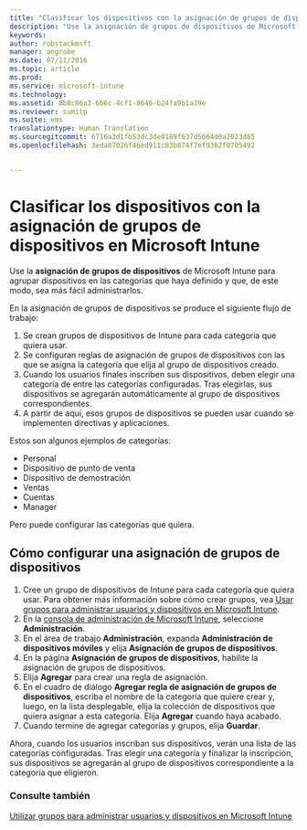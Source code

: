 ```yaml
---
title: "Clasificar los dispositivos con la asignación de grupos de dispositivos | Microsoft Intune"
description: "Use la asignación de grupos de dispositivos de Microsoft Intune para agrupar dispositivos en las categorías que haya definido y que, de este modo, sea más fácil administrarlos."
keywords: 
author: robstackmsft
manager: angrobe
ms.date: 07/11/2016
ms.topic: article
ms.prod: 
ms.service: microsoft-intune
ms.technology: 
ms.assetid: 8b8c06a3-6b6c-4cf1-8646-b24fa9b1a39e
ms.reviewer: sumitp
ms.suite: ems
translationtype: Human Translation
ms.sourcegitcommit: 6716a3d1fb53dc3de0189f637d5664d0a2023d05
ms.openlocfilehash: 3eda87026f46ed911c83b874f7ef9362f0705492


---
```


# Clasificar los dispositivos con la asignación de grupos de dispositivos en Microsoft Intune
Use la **asignación de grupos de dispositivos** de Microsoft Intune para agrupar dispositivos en las categorías que haya definido y que, de este modo, sea más fácil administrarlos. 

En la asignación de grupos de dispositivos se produce el siguiente flujo de trabajo:
1. Se crean grupos de dispositivos de Intune para cada categoría que quiera usar.
2. Se configuran reglas de asignación de grupos de dispositivos con las que se asigna la categoría que elija al grupo de dispositivos creado.
3. Cuando los usuarios finales inscriben sus dispositivos, deben elegir una categoría de entre las categorías configuradas. Tras elegirlas, sus dispositivos se agregarán automáticamente al grupo de dispositivos correspondientes.
4. A partir de aquí, esos grupos de dispositivos se pueden usar cuando se implementen directivas y aplicaciones.

Estos son algunos ejemplos de categorías:
* Personal
* Dispositivo de punto de venta
* Dispositivo de demostración
* Ventas
* Cuentas
* Manager

Pero puede configurar las categorías que quiera.

## Cómo configurar una asignación de grupos de dispositivos
1. Cree un grupo de dispositivos de Intune para cada categoría que quiera usar. Para obtener más información sobre cómo crear grupos, vea [Usar grupos para administrar usuarios y dispositivos en Microsoft Intune](use-groups-to-manage-users-and-devices-with-microsoft-intune.md).
2. En la [consola de administración de Microsoft Intune](https://manage.microsoft.com), seleccione **Administración**.
3. En el área de trabajo **Administración**, expanda **Administración de dispositivos móviles** y elija **Asignación de grupos de dispositivos**.
4. En la página **Asignación de grupos de dispositivos**, habilite la asignación de grupos de dispositivos.
5. Elija **Agregar** para crear una regla de asignación.
6. En el cuadro de diálogo **Agregar regla de asignación de grupos de dispositivos**, escriba el nombre de la categoría que quiere crear y, luego, en la lista desplegable, elija la colección de dispositivos que quiera asignar a esta categoría. Elija **Agregar** cuando haya acabado.
7. Cuando termine de agregar categorías y grupos, elija **Guardar**.

Ahora, cuando los usuarios inscriban sus dispositivos, verán una lista de las categorías configuradas. Tras elegir una categoría y finalizar la inscripción, sus dispositivos se agregarán al grupo de dispositivos correspondiente a la categoría que eligieron.

### Consulte también
[Utilizar grupos para administrar usuarios y dispositivos en Microsoft Intune](use-groups-to-manage-users-and-devices-with-microsoft-intune.md)


<!--HONumber=Jul16_HO4-->



